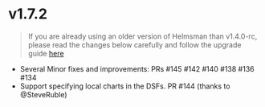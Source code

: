 # v1.7.2

> If you are already using an older version of Helmsman than v1.4.0-rc, please read the changes below carefully and follow the upgrade guide [here](docs/migrating_to_v1.4.0-rc.md)

- Several Minor fixes and improvements: PRs  #145 #142 #140 #138 #136 #134
- Support specifying local charts in the DSFs. PR #144 (thanks to @SteveRuble)

